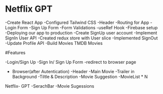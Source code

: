 

# Netflix GPT

-Create React App
-Configured Tailwind CSS
-Header
-Routing for App
-Login Form
-Sign Up Form
-Form Validations
-useRef Hook
-Firebase setup
-Deploying our app to production
-Create SignUp user account
-Implement SignIn User API
-Created redux store with User slice
-Implemented SignOut
-Update Profile API 
-Build Movies TMDB Movies



#Features

-Login/Sign Up
   -Sign In/ Sign Up Form
   -redirect to browser page

- Browser(after Autentication)
   -Header
   -Main Movie
     -Trailer in Background
     -Tiltle & Description
     -Movie Suggestion 
       -MovieList * N

Netflix- GPT
    -SerachBar
    -Movie Sugessions


